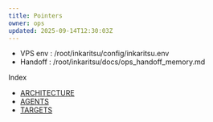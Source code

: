 ```yaml
---
title: Pointers
owner: ops
updated: 2025-09-14T12:30:03Z
---
```

- VPS env : /root/inkaritsu/config/inkaritsu.env
- Handoff : /root/inkaritsu/docs/ops_handoff_memory.md

Index
- [ARCHITECTURE](./ARCHITECTURE.md)
- [AGENTS](./AGENTS.md)
- [TARGETS](./TARGETS.md)

